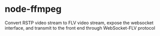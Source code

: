# node-ffmpeg
Convert RSTP video stream to FLV video stream, expose the websocket interface, and transmit to the front end through WebSocket-FLV protocol
